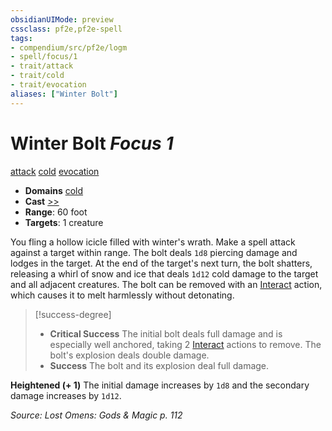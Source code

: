 ```yaml
---
obsidianUIMode: preview
cssclass: pf2e,pf2e-spell
tags:
- compendium/src/pf2e/logm
- spell/focus/1
- trait/attack
- trait/cold
- trait/evocation
aliases: ["Winter Bolt"]
---
```

# Winter Bolt *Focus 1*   
[attack](rules/traits/attack.md "Attack Combat Trait")  [cold](rules/traits/cold.md "Cold Energy & Element Trait")  [evocation](rules/traits/evocation.md "Evocation School Trait")  

- **Domains** [cold](compendium/setting/domains.md#Cold)
- **Cast** [>>](rules/core-rulebook/chapter-9-playing-the-game.md#Actions "Two-Action") 
- **Range**: 60 foot
- **Targets**: 1 creature

You fling a hollow icicle filled with winter's wrath. Make a spell attack against a target within range. The bolt deals `1d8` piercing damage and lodges in the target. At the end of the target's next turn, the bolt shatters, releasing a whirl of snow and ice that deals `1d12` cold damage to the target and all adjacent creatures. The bolt can be removed with an [Interact](rules/actions/interact.md) action, which causes it to melt harmlessly without detonating.

> [!success-degree] 
> - **Critical Success** The initial bolt deals full damage and is especially well anchored, taking 2 [Interact](rules/actions/interact.md) actions to remove. The bolt's explosion deals double damage.
> - **Success** The bolt and its explosion deal full damage.

**Heightened (+ 1)** The initial damage increases by `1d8` and the secondary damage increases by `1d12`.

*Source: Lost Omens: Gods & Magic p. 112*